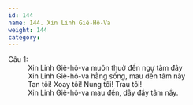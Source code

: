 ```yaml
---
id: 144
name: 144. Xin Linh Giê-Hô-Va
weight: 144
category: 
---
```

<dl><dt>Câu 1:</dt><dd data-verse="1">Xin Linh Giê-hô-va muôn thuở đến ngự tâm đây <br/>Xin Linh Giê-hô-va hằng sống, mau đến tâm này <br/>Tan tôi! Xoay tôi! Nung tôi! Trau tôi! <br/>Xin Linh Giê-hô-va mau đến, dẫy đầy tâm nầy. </dd></dl>
